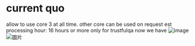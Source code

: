 # current quo
allow to use core 3 at all time. other core can be used on request est processing hour: 16 hours or more
only for trustfulqa now we have
![image](https://github.com/lsjle/2024-science-fair/assets/143363599/4296a0ad-ea62-4f53-8f03-dab9bd7b9b1d)
![圖片](https://github.com/lsjle/2024-science-fair/assets/143363599/2c6f1507-de77-402e-97cd-da24a887c156)
